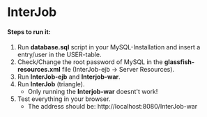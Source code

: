 InterJob
========

#### Steps to run it:
1. Run __database.sql__ script in your MySQL-Installation and insert a entry/user in the USER-table.
2. Check/Change the root password of MySQL in the __glassfish-resources.xml__ file (InterJob-ejb -> Server Resources).
3. Run __InterJob-ejb__ and __Interjob-war__.
4. Run __InterJob__ (triangle).
   * Only running the __Interjob-war__ doesnt't work!
5. Test everything in your browser.
   * The address should be: http://localhost:8080/InterJob-war
